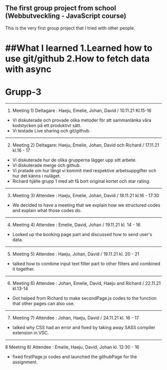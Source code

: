 ## The first group project from school (Webbutveckling - JavaScript course)
This is the very first group project that I tried with other people.

##What I learned
1.Learned how to use git/github
2.How to fetch data with async
==============================================================================


# Grupp-3

***
1. Meeting 1) Deltagare : Haeju, Emelie, Johan, David / 10.11.21 Kl.15-16 
* Vi diskuterade och provade olika metoder för att sammanlänka våra kodstycken på ett produktivt sätt.
* Vi testade Live sharing och git/github.
***
2. Meeting 2) Deltagare: Haeju, Emelie, Johan, David och Richard / 17.11.21 kl.16 - 17
* Vi diskuterade hur de olika grupperna lägger upp sitt arbete.
* Vi diskuterade merge och github.
* Vi pratade om hur långt vi kommit med respektive arbetsuppgifter och hur det känns i nuläget.
* Richard hjälte grupp 1 med att få bort original kortet och star rating.

***
3. Meeting 3) Attendee : Haeju, Emelie, Johan, David / 18.11.21 kl.16 - 17:30
* We decided to have a meeting that we explain how we structured codes and explain what those codes do.
***
4. Meeting 4) Attendee : Emelie, David, Johan / 19.11.21 kl. 14 - 16
* Looked up the booking page part and discussed how to send user's data.
***
5. Meeting 5) Attendee : Haeju, Johan, David / 19.11.21 kl. 20 - 21
* talked how to combine input text filter part to other filters and combined it together.
***
6. Meeting 6) Attendee : Johan, Emelie, David, Haeju and Richard / 22.11.21 kl.13-14
* Got helped from Richard to make secondPage.js codes to the function that other pages can also use. 
***
7. Meeting 7) Attendee : Johan, Haeju, David / 24.11.21 kl. 16 - 17
* talked why CSS had an error and fixed by taking away SASS compiler extension in VSC.
***
8 Meeting 8) Attendee : Emelie, Haeju, David, Johan kl. 12:30 - 16
* fixed firstPage.js codes and launched the githubPage for the assignment.
